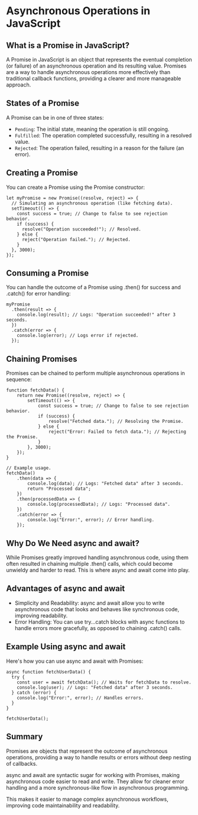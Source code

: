 # Asynchronous Operations in JavaScript

## What is a Promise in JavaScript?
A Promise in JavaScript is an object that represents the eventual completion (or failure) of an asynchronous operation and its resulting value. Promises are a way to handle asynchronous operations more effectively than traditional callback functions, providing a clearer and more manageable approach.

## States of a Promise
A Promise can be in one of three states:
+ `Pending`: The initial state, meaning the operation is still ongoing.
+ `Fulfilled`: The operation completed successfully, resulting in a resolved value.
+ `Rejected`: The operation failed, resulting in a reason for the failure (an error).

## Creating a Promise
You can create a Promise using the Promise constructor:
```
let myPromise = new Promise((resolve, reject) => {
  // Simulating an asynchronous operation (like fetching data).
  setTimeout(() => {
    const success = true; // Change to false to see rejection behavior.
    if (success) {
      resolve("Operation succeeded!"); // Resolved.
    } else {
      reject("Operation failed."); // Rejected.
    }
  }, 3000);
});
```

## Consuming a Promise
You can handle the outcome of a Promise using .then() for success and .catch() for error handling:
```
myPromise
  .then(result => {
    console.log(result); // Logs: "Operation succeeded!" after 3 seconds.
  })
  .catch(error => {
    console.log(error); // Logs error if rejected.
  });
```

## Chaining Promises
Promises can be chained to perform multiple asynchronous operations in sequence:
```
function fetchData() {
    return new Promise((resolve, reject) => {
        setTimeout(() => {
            const success = true; // Change to false to see rejection behavior.
            if (success) {
                resolve("Fetched data."); // Resolving the Promise.
            } else {
                reject("Error: Failed to fetch data."); // Rejecting the Promise.
            }
        }, 3000);
    });
}

// Example usage.
fetchData()
    .then(data => {
        console.log(data); // Logs: "Fetched data" after 3 seconds.
        return "Processed data";
    })
    .then(processedData => {
        console.log(processedData); // Logs: "Processed data".
    })
    .catch(error => {
        console.log("Error:", error); // Error handling.
    });
```

## Why Do We Need async and await?
While Promises greatly improved handling asynchronous code, using them often resulted in chaining multiple .then() calls, which could become unwieldy and harder to read. This is where async and await come into play.

## Advantages of async and await
+ Simplicity and Readability: async and await allow you to write asynchronous code that looks and behaves like synchronous code, improving readability.
+ Error Handling: You can use try...catch blocks with async functions to handle errors more gracefully, as opposed to chaining .catch() calls.

## Example Using async and await
Here's how you can use async and await with Promises:
```
async function fetchUserData() {
  try {
    const user = await fetchData(); // Waits for fetchData to resolve.
    console.log(user); // Logs: "Fetched data" after 3 seconds.
  } catch (error) {
    console.log("Error:", error); // Handles errors.
  }
}

fetchUserData();
```

## Summary
Promises are objects that represent the outcome of asynchronous operations, providing a way to handle results or errors without deep nesting of callbacks.

async and await are syntactic sugar for working with Promises, making asynchronous code easier to read and write. They allow for cleaner error handling and a more synchronous-like flow in asynchronous programming.

This makes it easier to manage complex asynchronous workflows, improving code maintainability and readability.

